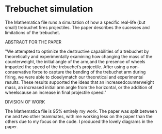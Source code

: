 # Trebuchet simulation

The Mathematica file runs a simultation of how a specific real-life (but small) trebuchet fires projectiles. The paper describes the sucesses and limitations of the trebuchet.

ABSTRACT FOR THE PAPER

"We  attempted  to  optimize  the  destructive  capabilities  of  a  trebuchet  by  theoretically  and  experimentally examining how changing the mass of the counterweight, the initial angle of the arm,and  the  presence  of  wheels  impacted  the  speed  of  the  trebuchet’s  projectile.   After  using  a  non-conservative force to capture the bending of the trebuchet arm during firing, we were able to closelymatch our theoretical and experimental results.  These results supported the ideas that an increasedcounterweight mass, an increased initial arm angle from the horizontal, or the addition of wheelscause an increase in final projectile speed."


DIVISION OF WORK

The Mathematica file is 95% entirely my work. The paper was split between me and two other teammates, with me working less on the paper than the others due to my focus on the code. I produced the lovely diagrams in the paper.
